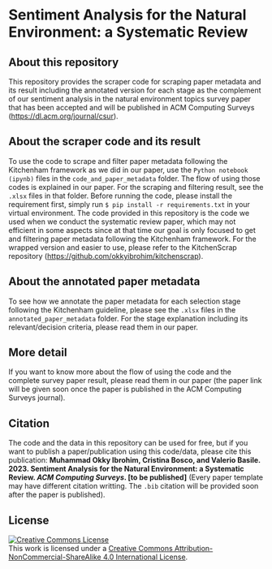 # Sentiment Analysis for the Natural Environment: a Systematic Review

## About this repository
This repository provides the scraper code for scraping paper metadata and its result including the annotated version for each stage as the complement of our sentiment analysis in the natural environment topics survey paper that has been accepted and will be published in ACM Computing Surveys (https://dl.acm.org/journal/csur).

## About the scraper code and its result
To use the code to scrape and filter paper metadata following the Kitchenham framework as we did in our paper, use the `Python notebook (ipynb)` files in the `code_and_paper_metadata` folder. The flow of using those codes is explained in our paper. For the scraping and filtering result, see the `.xlsx` files in that folder. Before running the code, please install the requirement first, simply run `$ pip install -r requirements.txt` in your virtual environment. The code provided in this repository is the code we used when we conduct the systematic review paper, which may not efficient in some aspects since at that time our goal is only focused to get and filtering paper metadata following the Kitchenham framework. For the wrapped version and easier to use, please refer to the KitchenScrap repository (https://github.com/okkyibrohim/kitchenscrap).

## About the annotated paper metadata
To see how we annotate the paper metadata for each selection stage following the Kitchenham guideline, please see the `.xlsx` files in the `annotated_paper_metadata` folder. For the stage explanation including its relevant/decision criteria, please read them in our paper.

## More detail
If you want to know more about the flow of using the code and the complete survey paper result, please read them in our paper (the paper link will be given soon once the paper is published in the ACM Computing Surveys journal).

## Citation
The code and the data in this repository can be used for free, but if you want to publish a paper/publication using this code/data, please cite this publication:
**Muhammad Okky Ibrohim, Cristina Bosco, and Valerio Basile. 2023. Sentiment Analysis for the Natural Environment: a Systematic Review. *ACM Computing Surveys*. [to be published]** (Every paper template may have different citation writting. The `.bib` citation will be provided soon after the paper is published).

## License
<a rel="license" href="http://creativecommons.org/licenses/by-nc-sa/4.0/"><img alt="Creative Commons License" style="border-width:0" src="https://i.creativecommons.org/l/by-nc-sa/4.0/88x31.png" /></a><br />This work is licensed under a <a rel="license" href="http://creativecommons.org/licenses/by-nc-sa/4.0/">Creative Commons Attribution-NonCommercial-ShareAlike 4.0 International License</a>.
